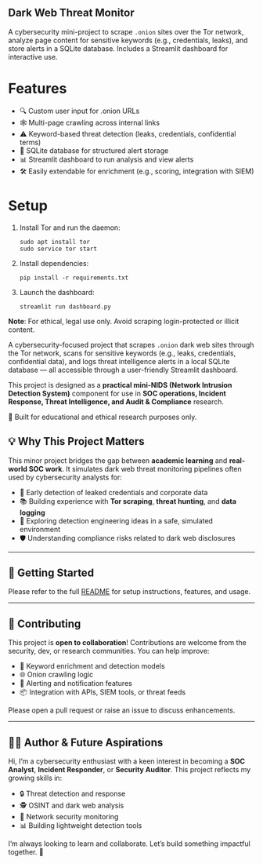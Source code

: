 ## Dark Web Threat Monitor

A cybersecurity mini-project to scrape `.onion` sites over the Tor network, analyze page content for sensitive keywords (e.g., credentials, leaks), and store alerts in a SQLite database. Includes a Streamlit dashboard for interactive use.

# Features

- 🔍 Custom user input for .onion URLs
- 🕸️ Multi-page crawling across internal links
- ⚠️ Keyword-based threat detection (leaks, credentials, confidential terms)
- 💾 SQLite database for structured alert storage
- 📊 Streamlit dashboard to run analysis and view alerts
- 🛠️ Easily extendable for enrichment (e.g., scoring, integration with SIEM)

  
# Setup

1. Install Tor and run the daemon:
   ```
   sudo apt install tor
   sudo service tor start
   ```

2. Install dependencies:
   ```
   pip install -r requirements.txt
   ```

3. Launch the dashboard:
   ```
   streamlit run dashboard.py
   ```

**Note**: For ethical, legal use only. Avoid scraping login-protected or illicit content.

A cybersecurity-focused project that scrapes `.onion` dark web sites through the Tor network, scans for sensitive keywords (e.g., leaks, credentials, confidential data), and logs threat intelligence alerts in a local SQLite database — all accessible through a user-friendly Streamlit dashboard.

This project is designed as a **practical mini-NIDS (Network Intrusion Detection System)** component for use in **SOC operations, Incident Response, Threat Intelligence, and Audit & Compliance** research.

🚨 Built for educational and ethical research purposes only.


## 💡 Why This Project Matters

This minor project bridges the gap between **academic learning** and **real-world SOC work**. It simulates dark web threat monitoring pipelines often used by cybersecurity analysts for:

- 🔎 Early detection of leaked credentials and corporate data
- 📚 Building experience with **Tor scraping**, **threat hunting**, and **data logging**
- 🧪 Exploring detection engineering ideas in a safe, simulated environment
- 🛡️ Understanding compliance risks related to dark web disclosures

---

## 🚀 Getting Started

Please refer to the full [README](./README.md) for setup instructions, features, and usage.

---

## 🤝 Contributing

This project is **open to collaboration**! Contributions are welcome from the security, dev, or research communities. You can help improve:

- 🔬 Keyword enrichment and detection models
- 🌐 Onion crawling logic
- 📡 Alerting and notification features
- 📦 Integration with APIs, SIEM tools, or threat feeds

Please open a pull request or raise an issue to discuss enhancements.

---

## 👨‍💻 Author & Future Aspirations

Hi, I’m a cybersecurity enthusiast with a keen interest in becoming a **SOC Analyst**, **Incident Responder**, or **Security Auditor**. This project reflects my growing skills in:

- 🔒 Threat detection and response
- 🕵️ OSINT and dark web analysis
- 📡 Network security monitoring
- 📊 Building lightweight detection tools

I’m always looking to learn and collaborate. Let’s build something impactful together. 🤝
